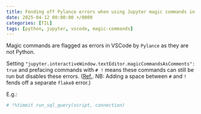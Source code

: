 ```yaml
---
title: Fending off Pylance errors when using Jupyter magic commands in VSCode
date: 2025-04-12 00:00:00 +/0000
categories: [TIL]
tags: [python, jupyter, vscode, magic-commands]
---
```


Magic commands are flagged as errors in VSCode by `Pylance` as they are not Python.

Setting `"jupyter.interactiveWindow.textEditor.magicCommandsAsComments": true` and prefacing commands with `# !` means these commands can still be run but disables these errors. ([Ref.](https://stackoverflow.com/questions/71546251/vs-code-problem-when-using-magic-commands-in-jupyter-notebooks-expected-expres#comment138823645_75598541). NB: Adding a space between `#` and `!` fends off a separate `flake8` error.)

E.g.:
```python
# !%timeit run_sql_query(script, connection)
```
